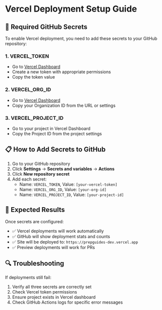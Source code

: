 # Vercel Deployment Setup Guide

## 🔧 **Required GitHub Secrets**

To enable Vercel deployment, you need to add these secrets to your GitHub repository:

### 1. **VERCEL_TOKEN**
- Go to [Vercel Dashboard](https://vercel.com/account/tokens)
- Create a new token with appropriate permissions
- Copy the token value

### 2. **VERCEL_ORG_ID**
- Go to [Vercel Dashboard](https://vercel.com/account)
- Copy your Organization ID from the URL or settings

### 3. **VERCEL_PROJECT_ID**
- Go to your project in Vercel Dashboard
- Copy the Project ID from the project settings

## 📋 **How to Add Secrets to GitHub**

1. Go to your GitHub repository
2. Click **Settings** → **Secrets and variables** → **Actions**
3. Click **New repository secret**
4. Add each secret:
   - Name: `VERCEL_TOKEN`, Value: `[your-vercel-token]`
   - Name: `VERCEL_ORG_ID`, Value: `[your-org-id]`
   - Name: `VERCEL_PROJECT_ID`, Value: `[your-project-id]`

## 🚀 **Expected Results**

Once secrets are configured:
- ✅ Vercel deployments will work automatically
- ✅ GitHub will show deployment stats and counts
- ✅ Site will be deployed to: `https://prepguides-dev.vercel.app`
- ✅ Preview deployments will work for PRs

## 🔍 **Troubleshooting**

If deployments still fail:
1. Verify all three secrets are correctly set
2. Check Vercel token permissions
3. Ensure project exists in Vercel dashboard
4. Check GitHub Actions logs for specific error messages
